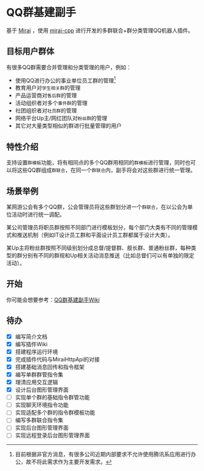 # QQ群基建副手

基于 [Mirai](https://github.com/mamoe/mirai) ，使用 [mirai-cpp](https://github.com/cyanray/mirai-cpp) 进行开发的多群联合+群分类管理QQ机器人插件。

## 目标用户群体

有很多QQ群需要合并管理和分类管理的用户，例如：
* 使用QQ进行办公的事业单位员工群的管理[^1]
* 教育用户对`学生相关群`的管理
* 产品运营商对`售后群`的管理
* 活动组织者对多个`事件群`的管理
* 社团组织者对`社员群`的管理
* 网络平台Up主/网红团队对`粉丝群`的管理
* 其它对大量类型相似的群进行批量管理的用户

## 特性介绍

支持设置`群模板`功能，将有相同点的多个QQ群用相同的`群模板`进行管理，同时也可以将这些QQ群组成`群联合`，在同一个`群联合`内，副手将会对这些群进行统一管理。

## 场景举例

某网游公会有多个QQ群，公会管理员将这些群划分进一个`群联合`，在以公会为单位活动时进行统一调配。

某公司管理员将职员群按照不同部门进行模板划分，每个部门大类有不同的管理模式和推送机制（例如IT设计员工群和平面设计员工群都属于设计大类）。

某Up主将粉丝群按照不同级别划分成总督/提督群、舰长群、普通粉丝群，每种类型的群分别有不同的群规和Up相关活动消息推送（比如总督们可以有单独的限定活动）。

## 开始

你可能会想要参考：[QQ群基建副手Wiki](https://github.com/crested-ezios/QQ-group-assistant/wiki)

## 待办
- [x] 编写简介文档
- [x] 编写插件Wiki
- [x] 搭建程序运行环境
- [x] 完成插件代码与MiraiHttpApi的对接
- [x] 搭建基础消息回传和指令框架
- [x] 编写单群群管指令集
- [x] 理清应用交互逻辑
- [x] 设计后台图形管理界面
- [ ] 实现单个群的基础指令群管功能
- [ ] 实现聊天环境指令功能
- [ ] 实现适配多个群的指令群模板功能
- [ ] 编写多群联合指令集
- [ ] 实现后台图形管理界面
- [ ] 实现远程登录后台图形管理界面

[^1]: 目前根据非官方消息，有很多公司近期内部要求不允许使用腾讯系应用进行办公，故不将此需求作为主要开发需求。

